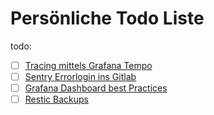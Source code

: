 # Persönliche Todo Liste

todo:

- [ ] [Tracing mittels Grafana Tempo](https://grafana.com/go/webinar/getting-started-with-tracing-and-grafana-tempo/?pg=oss-tempo&plcmt=hero-txt)
- [ ] [Sentry Errorlogin ins Gitlab](https://gitlab.entw.bconnect.barmer.de/help/operations/error_tracking#error-tracking-list)
- [ ] [Grafana Dashboard best Practices](https://grafana.com/docs/grafana/latest/best-practices/best-practices-for-creating-dashboards/)
- [ ] [Restic Backups](https://restic.net/)
